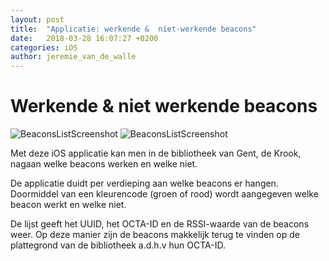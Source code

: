 ```yaml
---
layout: post
title:  "Applicatie: werkende &  niet-werkende beacons"
date:   2018-03-28 16:07:27 +0200
categories: iOS
author: jeremie_van_de_walle
---
```


# Werkende & niet werkende beacons

![BeaconsListScreenshot](https://i.imgur.com/CDg7nvdm.png) ![BeaconsListScreenshot](https://i.imgur.com/2tVgVKAm.jpg)

Met deze iOS applicatie kan men in de bibliotheek van Gent, de Krook, nagaan welke beacons werken en welke niet.

De applicatie duidt per verdieping aan welke beacons er hangen. Doormiddel van een kleurencode (groen of rood) wordt aangegeven welke beacon werkt en welke niet. 

De lijst geeft het UUID, het OCTA-ID en de RSSI-waarde van de beacons weer. Op deze manier zijn de beacons makkelijk terug te vinden op de plattegrond van de bibliotheek a.d.h.v hun OCTA-ID. 


